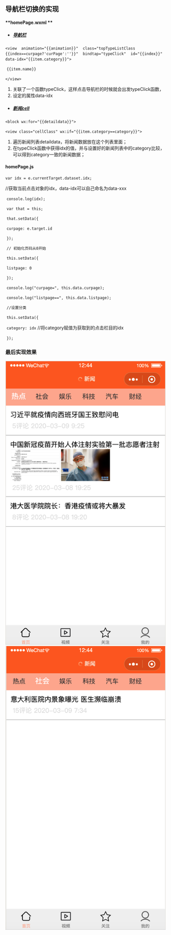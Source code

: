 ## 导航栏切换的实现

#### **homePage.wxml **

- ##### <u>导航栏</u>

`<view  animation="{{animation}}"  class="topTypeListClass {{index==curpage?'curPage':''}}"  bindtap="typeClick"  id="{{index}}" data-idx="{{item.category}}">`

​            `{{item.name}}`

 `</view>`

1. 关联了一个函数typeClick，这样点击导航栏的时候就会出发typeClick函数，
2. 设定的属性data-idx

- ##### <u>新闻cell</u>

`<block wx:for="{{detaildata}}">`

​      `<view class="cellClass" wx:if="{{item.category==category}}">`

1. 遍历新闻列表detaildata，将新闻数据放在这个列表里面；
2. 在typeClick函数中获得idx的值，并与设置好的新闻列表中的category比较，可以得到category一致的新闻数据；

#### **homePage.js**

`var idx = e.currentTarget.dataset.idx;`

//获取当前点击对象的idx，data-idx可以自己命名为data-xxx

​    `console.log(idx);`

​    `var that = this;`

​    `that.setData({`

​      `curpage: e.target.id`

​    `});`

​    `// 初始化页码从0开始`

​    `this.setData({`

​      `listpage: 0`

​    `});`

​    `console.log("curpage=", this.data.curpage);`

​    `console.log("listpage==", this.data.listpage);`

​    `//设置分类`

​    `this.setData({`

​      `category: idx` //将category赋值为获取到的点击栏目的idx

​    `});`

### 最后实现效果
![1](1.png)
![2](2.png)
